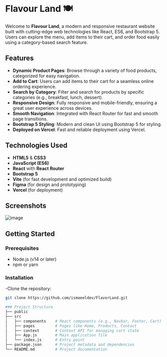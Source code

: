 # Flavour Land 🍽️

Welcome to **Flavour Land**, a modern and responsive restaurant website built with cutting-edge web technologies like React, ES6, and Bootstrap 5. Users can explore the menu, add items to their cart, and order food easily using a category-based search feature.

## Features

- **Dynamic Product Pages**: Browse through a variety of food products, categorized for easy navigation.
- **Add to Cart**: Users can add items to their cart for a seamless online ordering experience.
- **Search by Category**: Filter and search for products by specific categories (e.g., breakfast, lunch, dessert).
- **Responsive Design**: Fully responsive and mobile-friendly, ensuring a great user experience across devices.
- **Smooth Navigation**: Integrated with React Router for fast and smooth page transitions.
- **Bootstrap 5 Styling**: Modern and clean UI using Bootstrap 5 for styling.
- **Deployed on Vercel**: Fast and reliable deployment using Vercel.

## Technologies Used

- **HTML5** & **CSS3**
- **JavaScript (ES6)**
- **React** with **React Router**
- **Bootstrap 5**
- **Vite** (for fast development and optimized build)
- **Figma** (for design and prototyping)
- **Vercel** (for deployment)

## Screenshots

![image](https://github.com/user-attachments/assets/9834392a-d534-45c6-b6ba-fb8bc6e61880)


## Getting Started

### Prerequisites

- Node.js (v14 or later)
- npm or yarn

### Installation

-Clone the repository:

   ```bash
   git clone https://github.com/ismaeeldev/FlavorLand.git

### Project Structure
├── public
├── src
│   ├── components    # React components (e.g., Navbar, Footer, Cart)
│   ├── pages         # Pages like Home, Products, Contact
│   ├── context       # Context API for managing cart state
│   ├── App.js        # Main application file
│   └── index.js      # Entry point
├── package.json      # Project metadata and dependencies
└── README.md         # Project documentation

